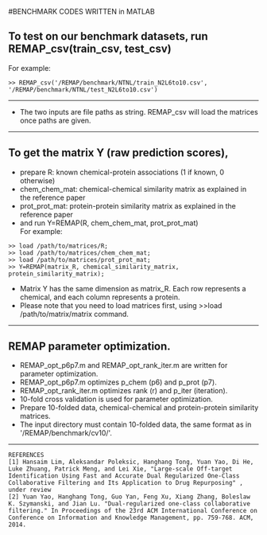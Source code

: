 #BENCHMARK CODES WRITTEN in MATLAB</br>

## To test on our benchmark datasets, run REMAP_csv(train_csv, test_csv)</br>
For example:</br>
```
>> REMAP_csv('/REMAP/benchmark/NTNL/train_N2L6to10.csv', '/REMAP/benchmark/NTNL/test_N2L6to10.csv')
```
--------
 * The two inputs are file paths as string. REMAP_csv will load the matrices once paths are given.
--------

## To get the matrix Y (raw prediction scores), </br>
 * prepare R: known chemical-protein associations (1 if known, 0 otherwise)</br>
 * chem_chem_mat: chemical-chemical similarity matrix as explained in the reference paper</br>
 * prot_prot_mat: protein-protein similarity matrix as explained in the reference paper</br>
 * and run Y=REMAP(R, chem_chem_mat, prot_prot_mat)</br>
For example:</br>
```
>> load /path/to/matrices/R;
>> load /path/to/matrices/chem_chem_mat;
>> load /path/to/matrices/prot_prot_mat;
>> Y=REMAP(matrix_R, chemical_similarity_matrix, protein_similarity_matrix);
```
 * Matrix Y has the same dimension as matrix_R. Each row represents a chemical, and each column represents a protein.</br>
 * Please note that you need to load matrices first, using >>load /path/to/matrix/matrix command.

--------

## REMAP parameter optimization.</br>
 * REMAP_opt_p6p7.m and REMAP_opt_rank_iter.m are written for parameter optimization.</br>
 * REMAP_opt_p6p7.m optimizes p_chem (p6) and p_prot (p7).</br>
 * REMAP_opt_rank_iter.m optimizes rank (r) and p_iter (iteration).</br>
 * 10-fold cross validation is used for parameter optimization.
 * Prepare 10-folded data, chemical-chemical and protein-protein similarity matrices.</br>
 * The input directory must contain 10-folded data, the same format as in '/REMAP/benchmark/cv10/'.</br>

--------



```
REFERENCES
[1] Hansaim Lim, Aleksandar Poleksic, Hanghang Tong, Yuan Yao, Di He, Luke Zhuang, Patrick Meng, and Lei Xie, "Large-scale Off-target Identification Using Fast and Accurate Dual Regularized One-Class Collaborative Filtering and Its Application to Drug Repurposing" , under review
[2] Yuan Yao, Hanghang Tong, Guo Yan, Feng Xu, Xiang Zhang, Boleslaw K. Szymanski, and Jian Lu. "Dual-regularized one-class collaborative filtering." In Proceedings of the 23rd ACM International Conference on Conference on Information and Knowledge Management, pp. 759-768. ACM, 2014.
```
